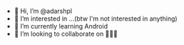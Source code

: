 - 👋 Hi, I’m @adarshpl
- 👀 I’m interested in ...(btw I'm not interested in anything)
- 🌱 I’m currently learning Android 
- 💞️ I’m looking to collaborate on 🤔🤔🤔


<!---
think something big
--->
